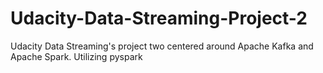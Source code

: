 # Udacity-Data-Streaming-Project-2
Udacity Data Streaming's project two centered around Apache Kafka and Apache Spark. Utilizing pyspark
